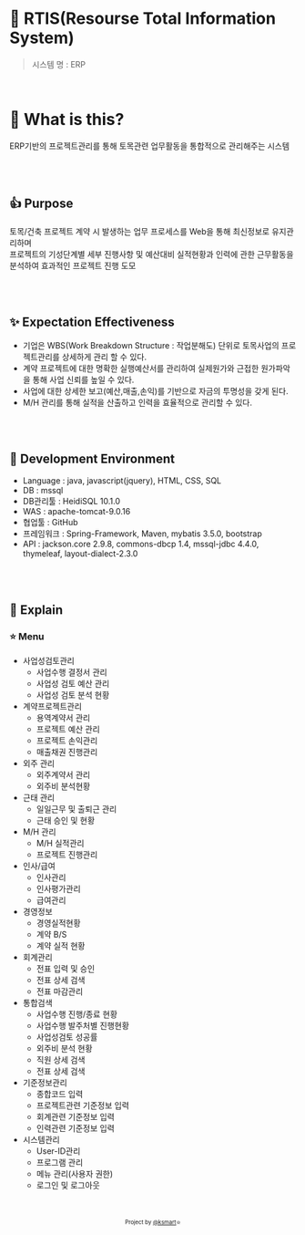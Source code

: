 # :rainbow: RTIS(Resourse Total Information System)
> 시스템 명 : ERP 
<br>

#  :tophat: What is this?
ERP기반의 프로젝트관리를 통해 토목관련 업무활동을 통합적으로 관리해주는 시스템

<br>
<br>

## :+1: Purpose
토목/건축 프로젝트 계약 시 발생하는 업무 프로세스를 Web을 통해 최신정보로 유지관리하며 
<br>
프로젝트의 기성단계별 세부 진행사항 및 예산대비 실적현황과 인력에 관한 근무활동을
<br>
분석하여 효과적인 프로젝트 진행 도모 

<br>
<br>

## :sparkles: Expectation Effectiveness
- 기업은 WBS(Work Breakdown Structure : 작업분해도) 단위로 토목사업의 프로젝트관리를 상세하게 관리 할 수 있다.
- 계약 프로젝트에 대한 명확한 실행예산서를 관리하여 실제원가와 근접한 원가파악을 통해 사업 신뢰를 높일 수 있다.
- 사업에 대한 상세한 보고(예산,매출,손익)를 기반으로 자금의 투명성을 갖게 된다.
- M/H 관리를 통해 실적을 산출하고 인력을 효율적으로 관리할 수 있다.

<br>
<br>

## :wrench: Development Environment
- Language : java, javascript(jquery), HTML, CSS, SQL
- DB : mssql
- DB관리툴 : HeidiSQL 10.1.0
- WAS : apache-tomcat-9.0.16 
- 협업툴 : GitHub
- 프레임워크 : Spring-Framework, Maven, mybatis 3.5.0, bootstrap
- API : jackson.core 2.9.8, commons-dbcp 1.4, mssql-jdbc 4.4.0, thymeleaf, layout-dialect-2.3.0

<br>
<br>

## :memo: Explain
### :star: Menu 
- 사업성검토관리
  - 사업수행 결정서 관리
  - 사업성 검토 예산 관리
  - 사업성 검토 분석 현황
- 계약프로젝트관리
  - 용역계약서 관리
  - 프로젝트 예산 관리
  - 프로젝트 손익관리
  - 매출채권 진행관리
- 외주 관리
  - 외주계약서 관리
  - 외주비 분석현황
- 근태 관리
  - 일일근무 및 출퇴근 관리 
  - 근태 승인 및 현황
- M/H 관리
  - M/H 실적관리
  - 프로젝트 진행관리
- 인사/급여
  - 인사관리
  - 인사평가관리
  - 급여관리
- 경영정보
  - 경영실적현황
  - 계약 B/S
  - 계약 실적 현황
- 회계관리
  - 전표 입력 및 승인 
  - 전표 상세 검색
  - 전표 마감관리
- 통합검색
  - 사업수행 진행/종료 현황
  - 사업수행 발주처별 진행현황
  - 사업성검토 성공률
  - 외주비 분석 현황
  - 직원 상세 검색
  - 전표 상세 검색
- 기준정보관리
  - 종합코드 입력
  - 프로젝트관련 기준정보 입력 
  - 회계관련 기준정보 입력
  - 인력관련 기준정보 입력
- 시스템관리
  - User-ID관리
  - 프로그램 관리
  - 메뉴 관리(사용자 권한) 
  - 로그인 및 로그아웃
<br>
<br>
<div align=center>
<sub><sup>Project by <a href="#">@ksmart</a></sup></sub><small>⭐</small>
</div>
